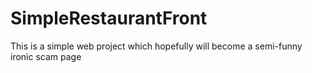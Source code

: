 # SimpleRestaurantFront
This is a simple web project which hopefully will become a semi-funny ironic scam page 
